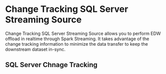 Change Tracking SQL Server Streaming Source
===========================================

Change Tracking SQL Server Streaming Source allows you to perform EDW offload in realtime through Spark Streaming. 
It takes advantage of the change tracking information to minimize the data transfer to keep the downstream dataset 
in-sync.

## SQL Server Chnage Tracking

 
